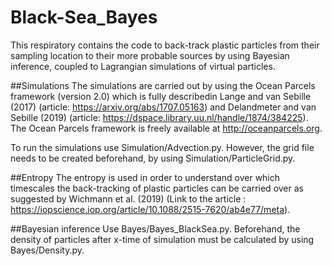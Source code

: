 # Black-Sea_Bayes
This respiratory contains the code to back-track plastic particles from their sampling location to their more probable sources by using Bayesian inference, coupled to Lagrangian simulations of virtual particles.

##Simulations
The simulations are carried out by using the Ocean Parcels framework (version 2.0) which is fully describedin Lange and van Sebille (2017) (article: <https://arxiv.org/abs/1707.05163>) and Delandmeter and van Sebille (2019) (article: <https://dspace.library.uu.nl/handle/1874/384225>). The Ocean Parcels framework is freely available at <http://oceanparcels.org>.

To run the simulations use Simulation/Advection.py. However, the grid file needs to be created beforehand, by using Simulation/ParticleGrid.py.

##Entropy
The entropy is used in order to understand over which timescales the back-tracking of plastic particles can be carried over as suggested by Wichmann et al. (2019) (Link to the article : <https://iopscience.iop.org/article/10.1088/2515-7620/ab4e77/meta>).

##Bayesian inference
Use Bayes/Bayes_BlackSea.py. Beforehand, the density of particles after x-time of simulation must be calculated by using Bayes/Density.py.

